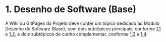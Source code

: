 # 1. Desenho de Software (Base)

A Wiki ou GitPages do Projeto deve conter um tópico dedicado ao Módulo Desenho de Software (Base), com dois subtópicos principais, conforme [1.1](https://unbarqdsw2022-2.github.io/2022.2_G5_SoftSteakHouse/#/base/abordagem_geral) e [1.2](https://unbarqdsw2022-2.github.io/2022.2_G5_SoftSteakHouse/#/base/processos_metodologias_abordagens), e dois subtópicos de cunho complementar, conforme [1.3](https://unbarqdsw2022-2.github.io/2022.2_G5_SoftSteakHouse/#/base/iniciativas_extras) e [1.4](https://unbarqdsw2022-2.github.io/2022.2_G5_SoftSteakHouse/#/base/participacoes).